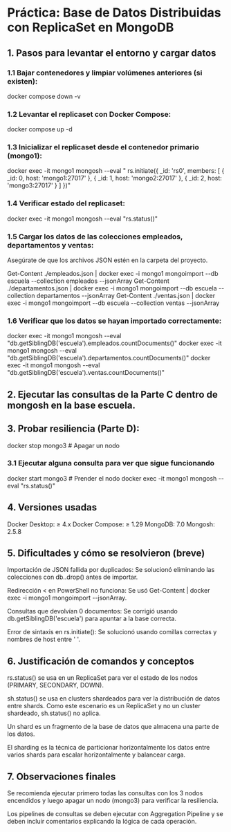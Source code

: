 # Práctica: Base de Datos Distribuidas con ReplicaSet en MongoDB

## 1. Pasos para levantar el entorno y cargar datos

### 1.1 **Bajar contenedores y limpiar volúmenes anteriores (si existen):**
docker compose down -v


### 1.2 Levantar el replicaset con Docker Compose:
docker compose up -d

### 1.3 Inicializar el replicaset desde el contenedor primario (mongo1):

docker exec -it mongo1 mongosh --eval "
rs.initiate({
  _id: 'rs0',
  members: [
    { _id: 0, host: 'mongo1:27017' },
    { _id: 1, host: 'mongo2:27017' },
    { _id: 2, host: 'mongo3:27017' }
  ]
})"

### 1.4 Verificar estado del replicaset:
docker exec -it mongo1 mongosh --eval "rs.status()"


### 1.5 Cargar los datos de las colecciones empleados, departamentos y ventas:
Asegúrate de que los archivos JSON estén en la carpeta del proyecto.

Get-Content ./empleados.json | docker exec -i mongo1 mongoimport --db escuela --collection empleados --jsonArray
Get-Content ./departamentos.json | docker exec -i mongo1 mongoimport --db escuela --collection departamentos --jsonArray
Get-Content ./ventas.json | docker exec -i mongo1 mongoimport --db escuela --collection ventas --jsonArray

### 1.6 Verificar que los datos se hayan importado correctamente:

docker exec -it mongo1 mongosh --eval "db.getSiblingDB('escuela').empleados.countDocuments()"
docker exec -it mongo1 mongosh --eval "db.getSiblingDB('escuela').departamentos.countDocuments()"
docker exec -it mongo1 mongosh --eval "db.getSiblingDB('escuela').ventas.countDocuments()"


## 2. Ejecutar las consultas de la Parte C dentro de mongosh en la base escuela.

## 3. Probar resiliencia (Parte D):

docker stop mongo3        # Apagar un nodo

### 3.1 Ejecutar alguna consulta para ver que sigue funcionando
docker start mongo3       # Prender el nodo
docker exec -it mongo1 mongosh --eval "rs.status()"

## 4. Versiones usadas
Docker Desktop: ≥ 4.x
Docker Compose: ≥ 1.29
MongoDB: 7.0
Mongosh: 2.5.8

## 5. Dificultades y cómo se resolvieron (breve)
Importación de JSON fallida por duplicados: Se solucionó eliminando las colecciones con db.<coleccion>.drop() antes de importar.

Redirección < en PowerShell no funciona: Se usó Get-Content <archivo> | docker exec -i mongo1 mongoimport --jsonArray.

Consultas que devolvían 0 documentos: Se corrigió usando db.getSiblingDB('escuela') para apuntar a la base correcta.

Error de sintaxis en rs.initiate(): Se solucionó usando comillas correctas y nombres de host entre ' '.

## 6. Justificación de comandos y conceptos
rs.status() se usa en un ReplicaSet para ver el estado de los nodos (PRIMARY, SECONDARY, DOWN).

sh.status() se usa en clusters shardeados para ver la distribución de datos entre shards. Como este escenario es un ReplicaSet y no un cluster shardeado, sh.status() no aplica.

Un shard es un fragmento de la base de datos que almacena una parte de los datos.

El sharding es la técnica de particionar horizontalmente los datos entre varios shards para escalar horizontalmente y balancear carga.

## 7. Observaciones finales
Se recomienda ejecutar primero todas las consultas con los 3 nodos encendidos y luego apagar un nodo (mongo3) para verificar la resiliencia.

Los pipelines de consultas se deben ejecutar con Aggregation Pipeline y se deben incluir comentarios explicando la lógica de cada operación.